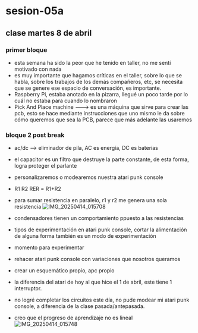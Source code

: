 # sesion-05a

## clase martes 8 de abril

### primer bloque

- esta semana ha sido la peor que he tenido en taller, no me sentí motivado con nada
- es muy importante que hagamos críticas en el taller, sobre lo que se habla, sobre los trabajos de los demás compañeros, etc, se necesita que se genere ese espacio de conversación, es importante.
- Raspberry Pi, estaba anotado en la pizarra, llegué un poco tarde por lo cuál no estaba para cuando lo nombraron
- Pick And Place machine ---> es una máquina que sirve para crear las pcb, esto se hace mediante instrucciones que uno mismo le da sobre cómo queremos que sea la PCB, parece que más adelante las usaremos

### bloque 2 post break

- ac/dc --> eliminador de pila, AC es energía, DC es baterías
- el capacitor es un filtro que destruye la parte constante, de esta forma, logra proteger el parlante
- personalizaremos o modearemos nuestra atari punk console
- R1 R2 RER = R1+R2
- para sumar resistencia en paralelo, r1 y r2 me genera una sola resistencia
![IMG_20250414_015708](https://github.com/user-attachments/assets/5cb3802b-6755-411c-803e-1139da1cab50)

- condensadores tienen un comportamiento ppuesto a las resistencias
- tipos de experimentación en atari punk console, cortar la alimentación de alguna forma también es un modo de experimentación
- momento para experimentar
- rehacer atari punk console con variaciones que nosotros queramos
- crear un esquemático propio, apc propio
- la diferencia del atari de hoy al que hice el 1 de abril, este tiene 1 interruptor.
- no logré completar los circuitos este día, no pude modear mi atari punk console, a diferencia de la clase pasada/antepasada.
- creo que el progreso de aprendizaje no es lineal
![IMG_20250414_015748](https://github.com/user-attachments/assets/6b6f3959-99ed-483c-a155-772aa9a574bc)
